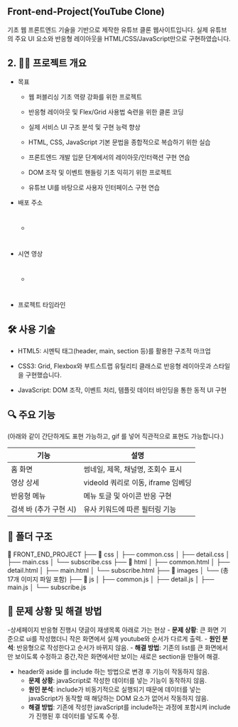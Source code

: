 ## Front-end-Project(YouTube Clone)

기초 웹 프론트엔드 기술을 기반으로 제작한 유튜브 클론 웹사이트입니다. 실제 유튜브의 주요 UI 요소와 반응형 레이아웃을 HTML/CSS/JavaScript만으로 구현하였습니다.

## 2. 👩‍💻 프로젝트 개요

- 목표
    - 웹 퍼블리싱 기초 역량 강화를 위한 프로젝트

    - 반응형 레이아웃 및 Flex/Grid 사용법 숙련을 위한 클론 코딩

    - 실제 서비스 UI 구조 분석 및 구현 능력 향상
    
    - HTML, CSS, JavaScript 기본 문법을 종합적으로 복습하기 위한 실습
    
    - 프론트엔드 개발 입문 단계에서의 레이아웃/인터랙션 구현 연습
    
    - DOM 조작 및 이벤트 핸들링 기초 익히기 위한 프로젝트
    
    - 유튜브 UI를 바탕으로 사용자 인터페이스 구현 연습


- 배포 주소
  - #
- 시연 영상
  - #
- 프로젝트 타임라인

## 🛠️ 사용 기술

- HTML5: 시멘틱 태그(header, main, section 등)를 활용한 구조적 마크업

- CSS3: Grid, Flexbox와 부트스트랩 유틸리티 클래스로 반응형 레이아웃과 스타일을 구현했습니다.

- JavaScript: DOM 조작, 이벤트 처리, 템플릿 데이터 바인딩을 통한 동적 UI 구현

## 🔍 주요 기능

(아래와 같이 간단하게도 표현 가능하고, gif 를 넣어 직관적으로 표현도 가능합니다.)

| 기능 | 설명 |
| --- | --- |
| 홈 화면 | 썸네일, 제목, 채널명, 조회수 표시 |
| 영상 상세 | videoId 쿼리로 이동, iframe 임베딩 |
| 반응형 메뉴 | 메뉴 토글 및 아이콘 반응 구현 |
| 검색 바 (추가 구현 시) | 유사 키워드에 따른 필터링 기능 |

## 🧱 폴더 구조

📁 FRONT_END_PROJECT
├── 📁 css
│   ├── common.css
│   ├── detail.css
│   ├── main.css
│   └── subscribe.css
├── 📁 html
│   ├── common.html
│   ├── detail.html
│   ├── main.html
│   └── subscribe.html
├── 📁 images
│   └── (총 17개 이미지 파일 포함)
├── 📁 js
│   ├── common.js
│   ├── detail.js
│   ├── main.js
│   └── subscribe.js

## 🎯 문제 상황 및 해결 방법
-상세페이지 반응형 진행시 댓글이 재생목록 아래로 가는 현상
    - **문제 상황**: 큰 화면 기준으로 ui를 작성했더니 작은 화면에서 실제 youtube와 순서가 다르게 출력.
    - **원인 분석**: 반응형으로 작성한다고 순서가 바뀌지 않음.
    - **해결 방법**: 기존의 list를 큰 화면에서만 보이도록 수정하고 중간,작은 화면에서만 보이는 새로은 section을 만들어 해결.
    
- header와 aside 를 include 하는 방법으로 변경 후 기능이 작동하지 않음.
    - **문제 상황**: javaScript로 작성한 데이터를 넣는 기능이 동작하지 않음.
    - **원인 분석**: include가 비동기적으로 실행되기 때문에 데이터를 넣는 javaScript가 동작할 때 해당하는 DOM 요소가 없어서 작동하지 않음.
    - **해결 방법**: 기존에 작성한 javaScript를 include하는 과정에 포함시켜 include가 진행된 후 데이터를 넣도록 수정.
